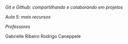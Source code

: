 *Git e Github: compartilhando e colaborando em projetos*

_Aula 5: mais recursos_

*Professores*

Gabrielle Ribeiro
Rodrigo Caneppele

